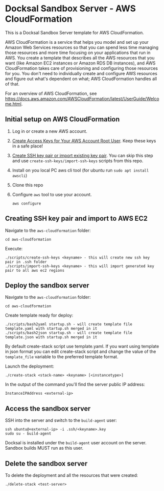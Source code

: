# Docksal Sandbox Server - AWS CloudFormation

This is a Docksal Sandbox Server template for AWS CloudFormation.

AWS CloudFormation is a service that helps you model and set up your Amazon Web Services resources so that you
can spend less time managing those resources and more time focusing on your applications that run in AWS.
You create a template that describes all the AWS resources that you want (like Amazon EC2 instances or Amazon RDS
DB instances), and AWS CloudFormation takes care of provisioning and configuring those resources for you. You
don't need to individually create and configure AWS resources and figure out what's dependent on what;
AWS CloudFormation handles all of that. 

For an overview of AWS CloudFormation, see https://docs.aws.amazon.com/AWSCloudFormation/latest/UserGuide/Welcome.html.

## Initial setup on AWS CloudFormation

1. Log in or create a new AWS account.

1. [Create Access Keys for Your AWS Account Root User](https://docs.aws.amazon.com/general/latest/gr/managing-aws-access-keys.html). Keep these keys in a safe place!

1. [Create SSH key pair or import existing key pair](https://docs.aws.amazon.com/AWSEC2/latest/UserGuide/ec2-key-pairs.html#having-ec2-create-your-key-pair). You can skip this step and use `create-ssh-keys/import-ssh-keys` scripts from this repo.

1. Install on you local PC aws cli tool (for ubuntu run `sudo apt install awscli`)

1. Clone this repo

1. Configure `aws` tool to use your account.

    ```
    aws configure
    ```

## Creating SSH key pair and import to AWS EC2

Navigate to the `aws-cloudformation` folder:

    cd aws-cloudformation

Execute:

    ./scripts/create-ssh-keys <keyname> - this will create new ssh key pair in .ssh folder
    ./scripts/import-ssh-keys <keyname> - this will import generated key pair to all aws ec2 regions

## Deploy the sandbox server

Navigate to the `aws-cloudformation` folder:

    cd aws-cloudformation

Create template ready for deploy:

    ./scripts/bash2yaml startup.sh - will create template file template.yaml with startup.sh merged in it
    ./scripts/bash2json startup.sh - will create template file template.json with startup.sh merged in it

By default create-stack script use template.yaml. If you want using template in json format you can edit
create-stack script and change the value of the `template_file` variable to the preferred template format.

Launch the deployment:

    ./create-stack <stack-name> <keyname> [<instancetype>]

In the output of the command you'll find the server public IP address:

    InstanceIPAddress <external-ip>

## Access the sandbox server

SSH into the server and switch to the `build-agent` user:

    ssh ubuntu@<external-ip> -i .ssh/<keyname>.key
    sudo su - build-agent

Docksal is installed under the `build-agent` user account on the server. Sandbox builds MUST run as this user.

## Delete the sandbox server

To delete the deployment and all the resources that were created:

    ./delete-stack <test-server>
